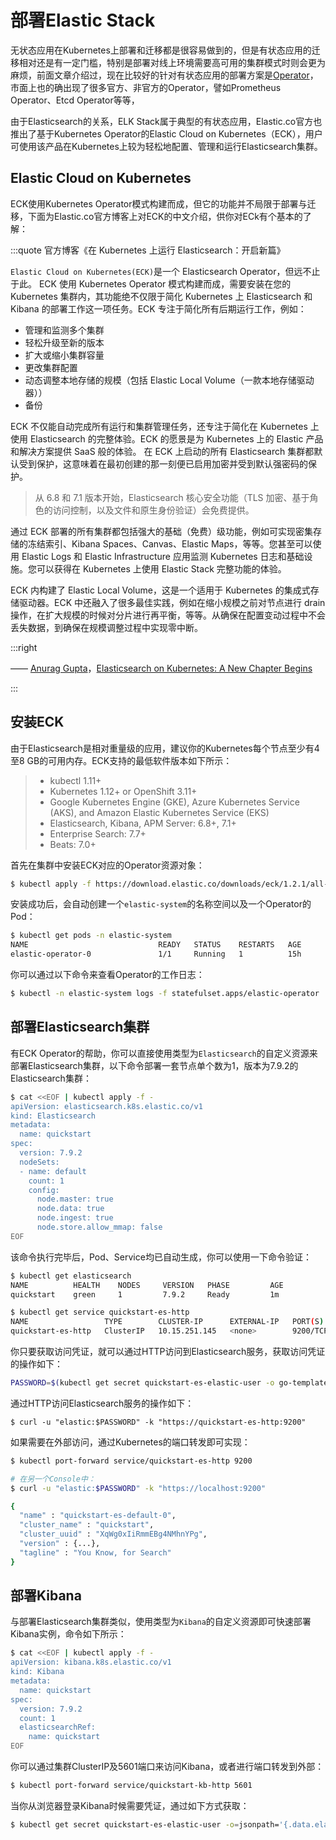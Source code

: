 # 部署Elastic Stack

无状态应用在Kubernetes上部署和迁移都是很容易做到的，但是有状态应用的迁移相对还是有一定门槛，特别是部署对线上环境需要高可用的集群模式时则会更为麻烦，前面文章介绍过，现在比较好的针对有状态应用的部署方案是[Operator](/immutable-infrastructure/container/application-centric.html#operator与crd)，市面上也的确出现了很多官方、非官方的Operator，譬如Prometheus Operator、Etcd Operator等等，

由于Elasticsearch的关系，ELK Stack属于典型的有状态应用，Elastic.co官方也推出了基于Kubernetes Operator的Elastic Cloud on Kubernetes（ECK），用户可使用该产品在Kubernetes上较为轻松地配置、管理和运行Elasticsearch集群。

## Elastic Cloud on Kubernetes

ECK使用Kubernetes Operator模式构建而成，但它的功能并不局限于部署与迁移，下面为Elastic.co官方博客上对ECK的中文介绍，供你对ECk有个基本的了解：

:::quote 官方博客《在 Kubernetes 上运行 Elasticsearch：开启新篇》

`Elastic Cloud on Kubernetes(ECK)`是一个 Elasticsearch Operator，但远不止于此。 ECK 使用 Kubernetes Operator 模式构建而成，需要安装在您的 Kubernetes 集群内，其功能绝不仅限于简化 Kubernetes 上 Elasticsearch 和 Kibana 的部署工作这一项任务。ECK 专注于简化所有后期运行工作，例如：

- 管理和监测多个集群
- 轻松升级至新的版本
- 扩大或缩小集群容量
- 更改集群配置
- 动态调整本地存储的规模（包括 Elastic Local Volume（一款本地存储驱动器））
- 备份

ECK 不仅能自动完成所有运行和集群管理任务，还专注于简化在 Kubernetes 上使用 Elasticsearch 的完整体验。ECK 的愿景是为 Kubernetes 上的 Elastic 产品和解决方案提供 SaaS 般的体验。 在 ECK 上启动的所有 Elasticsearch 集群都默认受到保护，这意味着在最初创建的那一刻便已启用加密并受到默认强密码的保护。

> 从 6.8 和 7.1 版本开始，Elasticsearch 核心安全功能（TLS 加密、基于角色的访问控制，以及文件和原生身份验证）会免费提供。

通过 ECK 部署的所有集群都包括强大的基础（免费）级功能，例如可实现密集存储的冻结索引、Kibana Spaces、Canvas、Elastic Maps，等等。您甚至可以使用 Elastic Logs 和 Elastic Infrastructure 应用监测 Kubernetes 日志和基础设施。您可以获得在 Kubernetes 上使用 Elastic Stack 完整功能的体验。

ECK 内构建了 Elastic Local Volume，这是一个适用于 Kubernetes 的集成式存储驱动器。ECK 中还融入了很多最佳实践，例如在缩小规模之前对节点进行 drain 操作，在扩大规模的时候对分片进行再平衡，等等。从确保在配置变动过程中不会丢失数据，到确保在规模调整过程中实现零中断。

:::right

—— [Anurag Gupta](https://www.elastic.co/cn/blog/author/anurag-gupta)，[Elasticsearch on Kubernetes: A New Chapter Begins](https://www.elastic.co/cn/blog/introducing-elastic-cloud-on-kubernetes-the-elasticsearch-operator-and-beyond)

:::

## 安装ECK

由于Elasticsearch是相对重量级的应用，建议你的Kubernetes每个节点至少有4至8 GB的可用内存。ECK支持的最低软件版本如下所示：

> - kubectl 1.11+
> - Kubernetes 1.12+ or OpenShift 3.11+
> - Google Kubernetes Engine (GKE), Azure Kubernetes Service (AKS), and Amazon Elastic Kubernetes Service (EKS)
> - Elasticsearch, Kibana, APM Server: 6.8+, 7.1+
> - Enterprise Search: 7.7+
> - Beats: 7.0+

首先在集群中安装ECK对应的Operator资源对象：

```bash
$ kubectl apply -f https://download.elastic.co/downloads/eck/1.2.1/all-in-one.yaml
```

安装成功后，会自动创建一个`elastic-system`的名称空间以及一个Operator的Pod：

```bash
$ kubectl get pods -n elastic-system
NAME                             READY   STATUS    RESTARTS   AGE
elastic-operator-0               1/1     Running   1          15h
```

你可以通过以下命令来查看Operator的工作日志：

```bash
$ kubectl -n elastic-system logs -f statefulset.apps/elastic-operator
```

## 部署Elasticsearch集群

有ECK Operator的帮助，你可以直接使用类型为`Elasticsearch`的自定义资源来部署Elasticsearch集群，以下命令部署一套节点单个数为1，版本为7.9.2的Elasticsearch集群：

```bash
$ cat <<EOF | kubectl apply -f -
apiVersion: elasticsearch.k8s.elastic.co/v1
kind: Elasticsearch
metadata:
  name: quickstart
spec:
  version: 7.9.2
  nodeSets:
  - name: default
    count: 1
    config:
      node.master: true
      node.data: true
      node.ingest: true
      node.store.allow_mmap: false
EOF
```

该命令执行完毕后，Pod、Service均已自动生成，你可以使用一下命令验证：

```bash
$ kubectl get elasticsearch
NAME          HEALTH    NODES     VERSION   PHASE         AGE
quickstart    green     1         7.9.2     Ready         1m

$ kubectl get service quickstart-es-http
NAME                 TYPE        CLUSTER-IP      EXTERNAL-IP   PORT(S)    AGE
quickstart-es-http   ClusterIP   10.15.251.145   <none>        9200/TCP   34m
```

你只要获取访问凭证，就可以通过HTTP访问到Elasticsearch服务，获取访问凭证的操作如下：

```bash
PASSWORD=$(kubectl get secret quickstart-es-elastic-user -o go-template='{{.data.elastic | base64decode}}')
```

通过HTTP访问Elasticsearch服务的操作如下：

```
$ curl -u "elastic:$PASSWORD" -k "https://quickstart-es-http:9200"
```

如果需要在外部访问，通过Kubernetes的端口转发即可实现：

```bash
$ kubectl port-forward service/quickstart-es-http 9200

# 在另一个Console中：
$ curl -u "elastic:$PASSWORD" -k "https://localhost:9200"

{
  "name" : "quickstart-es-default-0",
  "cluster_name" : "quickstart",
  "cluster_uuid" : "XqWg0xIiRmmEBg4NMhnYPg",
  "version" : {...},
  "tagline" : "You Know, for Search"
}
```

## 部署Kibana

与部署Elasticsearch集群类似，使用类型为`Kibana`的自定义资源即可快速部署Kibana实例，命令如下所示：

```bash
$ cat <<EOF | kubectl apply -f -
apiVersion: kibana.k8s.elastic.co/v1
kind: Kibana
metadata:
  name: quickstart
spec:
  version: 7.9.2
  count: 1
  elasticsearchRef:
    name: quickstart
EOF
```

你可以通过集群ClusterIP及5601端口来访问Kibana，或者进行端口转发到外部：

```bash
$ kubectl port-forward service/quickstart-kb-http 5601
```

当你从浏览器登录Kibana时候需要凭证，通过如下方式获取：

```bash
$ kubectl get secret quickstart-es-elastic-user -o=jsonpath='{.data.elastic}' | base64 --decode; echo
```

